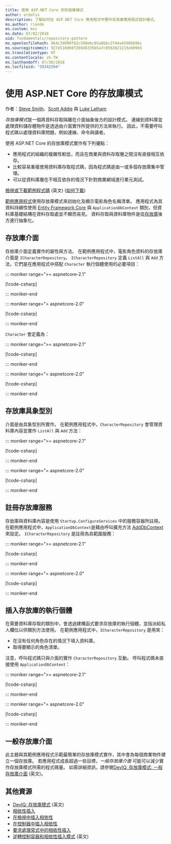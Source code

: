 ```yaml
---
title: 使用 ASP.NET Core 的存放庫模式
author: ardalis
description: 了解如何在 ASP.NET Core 應用程式中實作存放庫應用程式設計模式。
ms.author: riande
ms.custom: mvc
ms.date: 07/02/2018
uid: fundamentals/repository-pattern
ms.openlocfilehash: d64c3d090f62c580ebc05a6bbc2744a4508bb9bc
ms.sourcegitcommit: 927e510d68f269d8335b5a7c8592621219a90965
ms.translationtype: HT
ms.contentlocale: zh-TW
ms.lasthandoff: 07/30/2018
ms.locfileid: "39342594"
---
```

# <a name="repository-pattern-with-aspnet-core"></a>使用 ASP.NET Core 的存放庫模式

作者：[Steve Smith](https://ardalis.com/)、[Scott Addie](https://scottaddie.com) 與 [Luke Latham](https://github.com/guardrex)

*存放庫模式*是一個將資料存取隔離在介面抽象後方的設計模式。 連線到資料庫並處理資料儲存體物件是透過由介面實作所提供的方法來執行。 因此，不需要呼叫程式碼以處理資料庫問題，例如連線、命令與讀者。

使用 ASP.NET Core 的存放庫模式實作有下列優點：

* 應用程式的組織的複雜性較低，而且在商業與資料存取層之間沒有直接相互依存。
* 比較容易重複使用資料庫存取程式碼，因為程式碼是由一或多個存放庫集中管理。
* 可以從資料庫層在不相互依存的情況下針對商業網域進行單元測試。

[檢視或下載範例程式碼](https://github.com/aspnet/Docs/tree/master/aspnetcore/fundamentals/repository-pattern/samples) \(英文\) ([如何下載](xref:tutorials/index#how-to-download-a-sample))

[範例應用程式](https://github.com/aspnet/Docs/tree/master/aspnetcore/fundamentals/repository-pattern/samples)使用存放庫模式來初始化及顯示電影角色名稱清單。 應用程式為其資料持續性使用 [Entity Framework Core](/ef/core/) 與 `ApplicationDbContext` 類別，但資料庫基礎結構在資料存取處並不顯而易見。 資料存取與資料庫物件是從[存放庫](https://martinfowler.com/eaaCatalog/repository.html)後方進行抽象化。

## <a name="repository-interface"></a>存放庫介面

存放庫介面定義實作的屬性與方法。 在範例應用程式中，電影角色資料的存放庫介面是 `ICharacterRepository`。 `ICharacterRepository` 定義 `ListAll` 與 `Add` 方法，它們是在應用程式中搭配 `Character` 執行個體使用的必要項目：

::: moniker range=">= aspnetcore-2.1"

[!code-csharp[](repository-pattern/samples/2.x/RepositoryPatternSample/Interfaces/ICharacterRepository.cs?name=snippet1)]

::: moniker-end

::: moniker range="= aspnetcore-2.0"

[!code-csharp[](repository-pattern/samples/1.x/RepositoryPatternSample/Interfaces/ICharacterRepository.cs?name=snippet1)]

::: moniker-end

`Character` 會定義為：

::: moniker range=">= aspnetcore-2.1"

[!code-csharp[](repository-pattern/samples/2.x/RepositoryPatternSample/Models/Character.cs?name=snippet1)]

::: moniker-end

::: moniker range="= aspnetcore-2.0"

[!code-csharp[](repository-pattern/samples/1.x/RepositoryPatternSample/Models/Character.cs?name=snippet1)]

::: moniker-end

## <a name="repository-concrete-type"></a>存放庫具象型別

介面是由具象型別所實作。 在範例應用程式中，`CharacterRepository` 會管理資料庫內容並實作 `ListAll` 與 `Add` 方法：

::: moniker range=">= aspnetcore-2.1"

[!code-csharp[](repository-pattern/samples/2.x/RepositoryPatternSample/Models/CharacterRepository.cs?name=snippet1)]

::: moniker-end

::: moniker range="= aspnetcore-2.0"

[!code-csharp[](repository-pattern/samples/1.x/RepositoryPatternSample/Models/CharacterRepository.cs?name=snippet1)]

::: moniker-end

## <a name="register-the-repository-service"></a>註冊存放庫服務

存放庫與資料庫內容是使用 `Startup.ConfigureServices` 中的服務容器所註冊。 在範例應用程式中，`ApplicationDbContext`是藉由呼叫擴充方法 [AddDbContext](/dotnet/api/microsoft.extensions.dependencyinjection.entityframeworkservicecollectionextensions.adddbcontext) 來設定。 `ICharacterRepository` 是註冊為具範圍服務：

::: moniker range=">= aspnetcore-2.1"

[!code-csharp[](repository-pattern/samples/2.x/RepositoryPatternSample/Startup.cs?name=snippet1&highlight=4-6,18)]

::: moniker-end

::: moniker range="= aspnetcore-2.0"

[!code-csharp[](repository-pattern/samples/1.x/RepositoryPatternSample/Startup.cs?name=snippet1&highlight=4-6,12)]

::: moniker-end

## <a name="inject-an-instance-of-the-repository"></a>插入存放庫的執行個體

在需要資料庫存取的類別中，會透過建構函式要求存放庫的執行個體，並指派給私人欄位以供類別方法使用。 在範例應用程式中，`ICharacterRepository` 是用來：

* 在沒有任何角色存在的情況下填入資料庫。
* 取得要顯示的角色清單。

注意，呼叫程式碼只與介面的實作 `CharacterRepository` 互動。 呼叫程式碼未直接使用 `ApplicationDbContext`：

::: moniker range=">= aspnetcore-2.1"

[!code-csharp[](repository-pattern/samples/2.x/RepositoryPatternSample/Pages/Index.cshtml.cs?name=snippet1)]

::: moniker-end

::: moniker range="= aspnetcore-2.0"

[!code-csharp[](repository-pattern/samples/1.x/RepositoryPatternSample/Controllers/HomeController.cs?name=snippet1)]

::: moniker-end

## <a name="generic-repository-interface"></a>一般存放庫介面

此主題與其範例應用程式示範最簡單的存放庫模式實作，其中會為每個商業物件建立一個存放庫。 若應用程式成長超過一些目標，*一般存放庫介面* 可能可以減少實作存放庫模式所需的程式碼量。 如需詳細資訊，請參閱[DevIQ: 存放庫模式: 一般存放庫介面](http://deviq.com/repository-pattern/) \(英文\)。

## <a name="additional-resources"></a>其他資源

* [DevIQ: 存放庫模式](https://deviq.com/repository-pattern/) \(英文\)
* [相依性插入](xref:fundamentals/dependency-injection)
* [在檢視中插入相依性](xref:mvc/views/dependency-injection)
* [在控制器中插入相依性](xref:mvc/controllers/dependency-injection)
* [要求處理常式中的相依性插入](xref:security/authorization/dependencyinjection)
* [逆轉控制容器和相依性插入模式](https://www.martinfowler.com/articles/injection.html) \(英文\)
